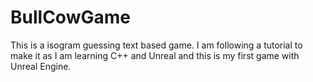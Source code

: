 # BullCowGame
This is a isogram guessing text based game. 
I am following a tutorial to make it as I am learning C++ and Unreal and this is my first game with Unreal Engine.
